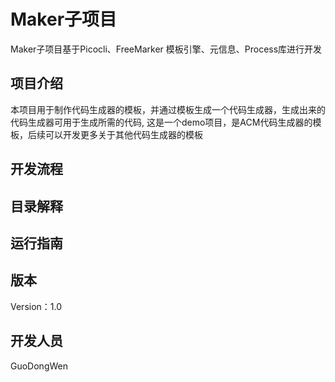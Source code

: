 # Maker子项目
Maker子项目基于Picocli、FreeMarker 模板引擎、元信息、Process库进行开发
## 项目介绍
本项目用于制作代码生成器的模板，并通过模板生成一个代码生成器，生成出来的代码生成器可用于生成所需的代码,
这是一个demo项目，是ACM代码生成器的模板，后续可以开发更多关于其他代码生成器的模板

## 开发流程

## 目录解释

## 运行指南

## 版本
Version：1.0
## 开发人员
GuoDongWen


